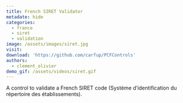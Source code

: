 ```yaml
---
title: French SIRET Validator
metadate: hide
categories:
  - france
  - siret
  - validation
image: /assets/images/siret.jpg
visit: 
download: 'https://github.com/carfup/PCFControls'
authors:
  - clement_olivier
demo_gif: /assets/videos/siret.gif
---
```


A control to validate a French SIRET code (Système d’identification du répertoire des établissements).

